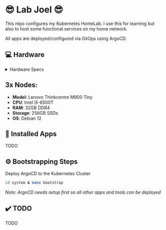 # :sunglasses: Lab Joel :sunglasses:

This repo configures my Kubernetes HomeLab.  I use this for learning but also to host some functional services on my home network.

All apps are deployed/configured via GitOps using ArgoCD.

## :computer: Hardware

<details>
    <summary>Hardware Specs</summary>

    this is fine
    * blah
    * blah

</details>

## 3x Nodes:

* **Model**: Lenovo Thinkcentre M900 Tiny
* **CPU**: Intel i5-6500T
* **RAM**: 32GB DDR4
* **Storage**: 256GB SSDs
* **OS**: Debian 12

## :rocket: Installed Apps
TODO

## :gear: Bootstrapping Steps

Deploy ArgoCD to the Kubernetes Cluster

```bash
cd system & make bootstrap
```
*Note: ArgoCD needs setup first so all other apps and tools can be deployed*

## :heavy_check_mark: TODO 
TODO
